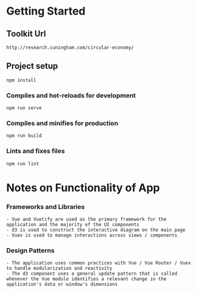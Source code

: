 # Getting Started

## Toolkit Url
```
http://research.cuningham.com/circular-economy/
```

## Project setup
```
npm install
```

### Compiles and hot-reloads for development
```
npm run serve
```

### Compiles and minifies for production
```
npm run build
```

### Lints and fixes files
```
npm run lint
```

# Notes on Functionality of App

### Frameworks and Libraries
```
- Vue and Vuetify are used as the primary framework for the application and the majority of the UI components
- d3 is used to construct the interactive diagram on the main page
- Vuex is used to manage interactions across views / components
```

### Design Patterns
```
- The application uses common practices with Vue / Vue Router / Vuex to handle modularization and reactivity
- The d3 component uses a general update pattern that is called whenever the Vue module identifies a relevant change in the application's data or window's dimensions
```
